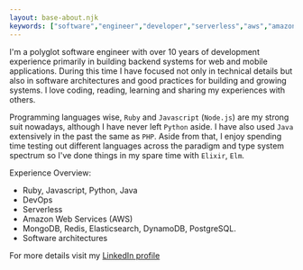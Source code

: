 ```yaml
---
layout: base-about.njk
keywords: ["software","engineer","developer","serverless","aws","amazon","architect","freelancer","contractor","ruby", "nodejs"]
---
```



I'm a polyglot software engineer with over 10 years of development experience primarily in building backend systems for web and mobile applications. During this time I have focused not only in technical details but also in software architectures and good practices for building and growing systems. I love coding, reading, learning and sharing my experiences with others.

Programming languages wise, `Ruby` and `Javascript` (`Node.js`) are my strong suit nowadays, although I have never left `Python` aside. I have also used `Java` extensively in the past the same as `PHP`. Aside from that, I enjoy spending time testing out different languages across the paradigm and type system spectrum so I've done things in my spare time with `Elixir`, `Elm`.

Experience Overview:

- Ruby, Javascript, Python, Java
- DevOps
- Serverless
- Amazon Web Services (AWS)
- MongoDB, Redis, Elasticsearch, DynamoDB, PostgreSQL.
- Software architectures

For more details visit my [LinkedIn profile](https://www.linkedin.com/in/ccverak/)

